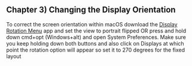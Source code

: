 ## Chapter 3) Changing the Display Orientation

To correct the screen orientation within macOS download the [Display Rotation Menu](https://www.magesw.com/displayrotation/) app and set the view to portrait flipped OR press and hold down cmd+opt (Windows+alt) and open System Preferences. Make sure you keep holding down both buttons and also click on Displays at which point the rotation option will appear so set it to 270 degrees for the fixed layout
